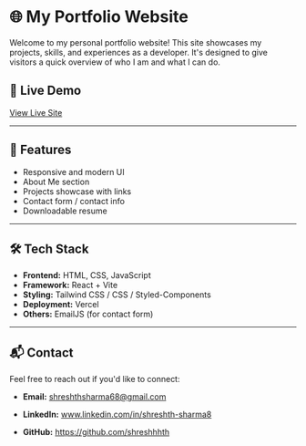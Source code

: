 # 🌐 My Portfolio Website

Welcome to my personal portfolio website! This site showcases my projects, skills, and experiences as a developer. It's designed to give visitors a quick overview of who I am and what I can do.

## 🚀 Live Demo

[View Live Site](https://portfolio-seven-gray-39.vercel.app/)

---

## 📸 Features

- Responsive and modern UI
- About Me section
- Projects showcase with links
- Contact form / contact info
- Downloadable resume

---

## 🛠️ Tech Stack

- **Frontend:** HTML, CSS, JavaScript
- **Framework:** React + Vite
- **Styling:** Tailwind CSS / CSS / Styled-Components
- **Deployment:** Vercel
- **Others:** EmailJS (for contact form)

---

## 📬 Contact
Feel free to reach out if you'd like to connect:

- **Email:** shreshthsharma68@gmail.com

- **LinkedIn:** www.linkedin.com/in/shreshth-sharma8

- **GitHub:** https://github.com/shreshhhth


